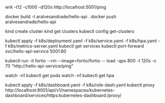 wrk -t12 -c1000 -d120s http://localhost:5001/ping

docker build -t aralvesandrade/hello-api .
docker push aralvesandrade/hello-api

kind create cluster
kind get clusters
kubectl config get-clusters

kubectl apply -f k8s/deployment.yaml -f k8s/service.yaml -f k8s/hpa.yaml -f k8s/metrics-server.yaml
kubectl get services
kubectl port-forward svc/hello-api-service 5001:80

kubectl run -it fortio --rm --image=fortio/fortio -- load -qps 800 -t 120s -c 70 "http://hello-api-service/ping"

watch -n1 kubectl get pods
watch -n1 kubectl get hpa

kubectl apply -f k8s/dashboard.yaml -f k8s/role-dash.yaml
kubectl proxy
http://localhost:8001/api/v1/namespaces/kubernetes-dashboard/services/https:kubernetes-dashboard:/proxy/

